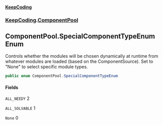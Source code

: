 #### [KeepCoding](index.md 'index')
### [KeepCoding](KeepCoding.md 'KeepCoding').[ComponentPool](KeepCoding_ComponentPool.md 'KeepCoding.ComponentPool')
## ComponentPool.SpecialComponentTypeEnum Enum
Controls whether the modules will be chosen dynamically at runtime from whatever modules are loaded (based on the ComponentSource). Set to "None" to select specific module types.  
```csharp
public enum ComponentPool.SpecialComponentTypeEnum

```
#### Fields
<a name='KeepCoding_ComponentPool_SpecialComponentTypeEnum_ALL_NEEDY'></a>
`ALL_NEEDY` 2  
  
<a name='KeepCoding_ComponentPool_SpecialComponentTypeEnum_ALL_SOLVABLE'></a>
`ALL_SOLVABLE` 1  
  
<a name='KeepCoding_ComponentPool_SpecialComponentTypeEnum_None'></a>
`None` 0  
  
